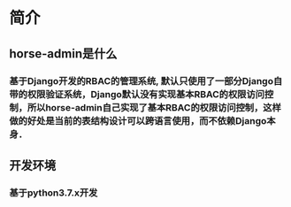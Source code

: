 # 简介
## horse-admin是什么
### 基于Django开发的RBAC的管理系统, 默认只使用了一部分Django自带的权限验证系统，Django默认没有实现基本RBAC的权限访问控制，所以horse-admin自己实现了基本RBAC的权限访问控制，这样做的好处是当前的表结构设计可以跨语言使用，而不依赖Django本身．
## 开发环境
### 基于python3.7.x开发
